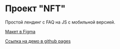 # Проект "NFT"
Простой лендинг с FAQ на JS с мобильной версией.

[Макет в Figma](https://www.figma.com/file/EJ5yg86aiUs1bL7QDJpsOD/NFT-Peeps-%2B?t=bkhhpq5lT4olg6Dk-0)

[Ссылка на демо в github pages](https://vikhri.github.io/nft-pet/)

